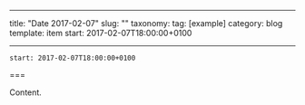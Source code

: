 
---
title: "Date 2017-02-07"
slug: ""
taxonomy:
tag: [example]
category: blog
template: item
start: 2017-02-07T18:00:00+0100

---

``start: 2017-02-07T18:00:00+0100``

===

Content.
